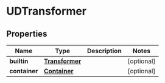 

# UDTransformer


## Properties

| Name | Type | Description | Notes |
|------------ | ------------- | ------------- | -------------|
|**builtin** | [**Transformer**](Transformer.md) |  |  [optional] |
|**container** | [**Container**](Container.md) |  |  [optional] |



